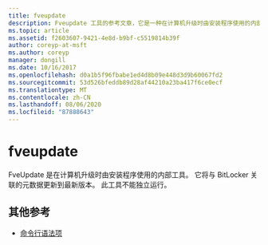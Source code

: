 ```yaml
---
title: fveupdate
description: Fveupdate 工具的参考文章，它是一种在计算机升级时由安装程序使用的内部工具。
ms.topic: article
ms.assetid: f2603607-9421-4e8d-b9bf-c5519814b39f
author: coreyp-at-msft
ms.author: coreyp
manager: dongill
ms.date: 10/16/2017
ms.openlocfilehash: d0a1b5f96fbabe1ed4d8b09e448d3d9b60067fd2
ms.sourcegitcommit: 53d526bfeddb89d28af44210a23ba417f6ce0ecf
ms.translationtype: MT
ms.contentlocale: zh-CN
ms.lasthandoff: 08/06/2020
ms.locfileid: "87888643"
---
```

# <a name="fveupdate"></a>fveupdate

FveUpdate 是在计算机升级时由安装程序使用的内部工具。 它将与 BitLocker 关联的元数据更新到最新版本。 此工具不能独立运行。

## <a name="additional-references"></a>其他参考

- [命令行语法项](command-line-syntax-key.md)
